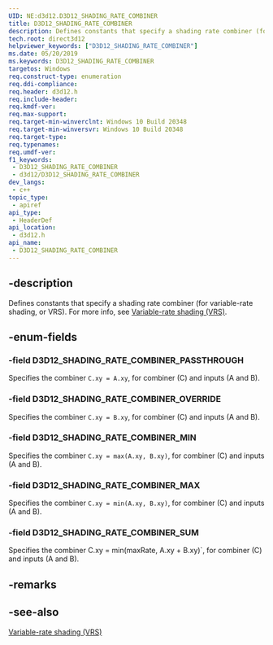 ```yaml
---
UID: NE:d3d12.D3D12_SHADING_RATE_COMBINER
title: D3D12_SHADING_RATE_COMBINER
description: Defines constants that specify a shading rate combiner (for variable-rate shading, or VRS).
tech.root: direct3d12
helpviewer_keywords: ["D3D12_SHADING_RATE_COMBINER"]
ms.date: 05/20/2019
ms.keywords: D3D12_SHADING_RATE_COMBINER
targetos: Windows
req.construct-type: enumeration
req.ddi-compliance: 
req.header: d3d12.h
req.include-header: 
req.kmdf-ver: 
req.max-support: 
req.target-min-winverclnt: Windows 10 Build 20348
req.target-min-winversvr: Windows 10 Build 20348
req.target-type: 
req.typenames: 
req.umdf-ver: 
f1_keywords:
 - D3D12_SHADING_RATE_COMBINER
 - d3d12/D3D12_SHADING_RATE_COMBINER
dev_langs:
 - c++
topic_type:
 - apiref
api_type:
 - HeaderDef
api_location:
 - d3d12.h
api_name:
 - D3D12_SHADING_RATE_COMBINER
---
```


## -description

Defines constants that specify a shading rate combiner (for variable-rate shading, or VRS). For more info, see [Variable-rate shading (VRS)](/windows/desktop/direct3d12/vrs).

## -enum-fields

### -field D3D12_SHADING_RATE_COMBINER_PASSTHROUGH

Specifies the combiner `C.xy = A.xy`, for combiner (C) and inputs (A and B).

### -field D3D12_SHADING_RATE_COMBINER_OVERRIDE

Specifies the combiner `C.xy = B.xy`, for combiner (C) and inputs (A and B).

### -field D3D12_SHADING_RATE_COMBINER_MIN

Specifies the combiner `C.xy = max(A.xy, B.xy)`, for combiner (C) and inputs (A and B).

### -field D3D12_SHADING_RATE_COMBINER_MAX

Specifies the combiner `C.xy = min(A.xy, B.xy)`, for combiner (C) and inputs (A and B).

### -field D3D12_SHADING_RATE_COMBINER_SUM

Specifies the combiner C.xy = min(maxRate, A.xy + B.xy)`, for combiner (C) and inputs (A and B).

## -remarks

## -see-also

[Variable-rate shading (VRS)](/windows/desktop/direct3d12/vrs)

